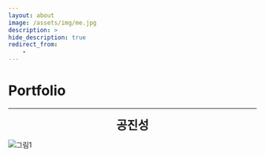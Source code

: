 ```yaml
---
layout: about
image: /assets/img/me.jpg
description: >
hide_description: true
redirect_from:
    -
---
```


# Portfolio

---

<center>
<span style=
"font-size:170%;
font-weight:bold">
공진성
</span>
</center>


![그림1](/Users/kong/workspace/indivisual/blog/assets/img/me.jpg)


